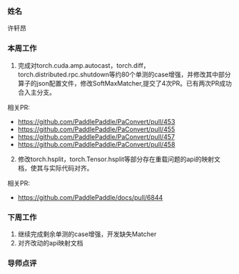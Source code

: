 ### 姓名

许轩昂

### 本周工作

1. 完成对torch.cuda.amp.autocast，torch.diff，torch.distributed.rpc.shutdown等约80个单测的case增强，并修改其中部分算子的json配置文件，修改SoftMaxMatcher,提交了4次PR。已有两次PR成功合入主分支。
   
  相关PR:
- https://github.com/PaddlePaddle/PaConvert/pull/453
- https://github.com/PaddlePaddle/PaConvert/pull/455
- https://github.com/PaddlePaddle/PaConvert/pull/457
- https://github.com/PaddlePaddle/PaConvert/pull/458
2. 修改torch.hsplit，torch.Tensor.hsplit等部分存在重载问题的api的映射文档，使其与实际代码对齐。
  
  相关PR:
  - https://github.com/PaddlePaddle/docs/pull/6844
### 下周工作

1. 继续完成剩余单测的case增强，开发缺失Matcher
2. 对齐改动的api映射文档

### 导师点评
